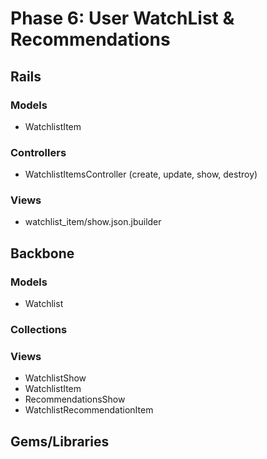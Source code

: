 # Phase 6: User WatchList & Recommendations

## Rails
### Models
* WatchlistItem

### Controllers
* WatchlistItemsController (create, update, show, destroy)

### Views
* watchlist_item/show.json.jbuilder


## Backbone
### Models
* Watchlist

### Collections

### Views
* WatchlistShow
* WatchlistItem
* RecommendationsShow
* WatchlistRecommendationItem

## Gems/Libraries
